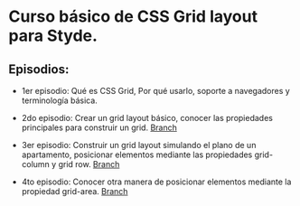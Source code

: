 # Curso básico de CSS Grid layout para Styde.

## Episodios:

  - 1er episodio: Qué es CSS Grid, Por qué usarlo, soporte a navegadores y terminología básica.

  - 2do episodio: Crear un grid layout básico, conocer las propiedades principales para construir un grid. [Branch](https://github.com/StydeNet/curso-basico-de-css-grid-layout/tree/episodes/2)

  - 3er episodio: Construir un grid layout simulando el plano de un apartamento, posicionar elementos mediante las propiedades grid-column y grid row. [Branch](https://github.com/StydeNet/curso-basico-de-css-grid-layout/tree/episodes/3)

  - 4to episodio: Conocer otra manera de posicionar elementos mediante la propiedad grid-area. [Branch](https://github.com/StydeNet/curso-basico-de-css-grid-layout/tree/episodes/4)
